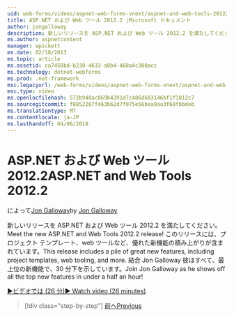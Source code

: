 ```yaml
---
uid: web-forms/videos/aspnet-web-forms-vnext/aspnet-and-web-tools-20122
title: ASP.NET および Web ツール 2012.2 |Microsoft ドキュメント
author: jongalloway
description: 新しいリリースを ASP.NET および Web ツール 2012.2 を満たしてください。 このリリースには、プロジェクト テンプレート、web ツールなど、優れた新機能の積み上がりが含まれています。 高しています.
ms.author: aspnetcontent
manager: wpickett
ms.date: 02/18/2013
ms.topic: article
ms.assetid: ca7458bd-b238-4633-a8b4-468a4c300acc
ms.technology: dotnet-webforms
ms.prod: .net-framework
msc.legacyurl: /web-forms/videos/aspnet-web-forms-vnext/aspnet-and-web-tools-20122
msc.type: video
ms.openlocfilehash: 572b948ac869b4391d7c486d603146bf1f1812c7
ms.sourcegitcommit: f8852267f463b62d7f975e56bea9aa3f68fbbdeb
ms.translationtype: MT
ms.contentlocale: ja-JP
ms.lasthandoff: 04/06/2018
---
```

<a name="aspnet-and-web-tools-20122"></a><span data-ttu-id="36f9a-105">ASP.NET および Web ツール 2012.2</span><span class="sxs-lookup"><span data-stu-id="36f9a-105">ASP.NET and Web Tools 2012.2</span></span>
====================
<span data-ttu-id="36f9a-106">によって[Jon Galloway](https://github.com/jongalloway)</span><span class="sxs-lookup"><span data-stu-id="36f9a-106">by [Jon Galloway](https://github.com/jongalloway)</span></span>

<span data-ttu-id="36f9a-107">新しいリリースを ASP.NET および Web ツール 2012.2 を満たしてください。</span><span class="sxs-lookup"><span data-stu-id="36f9a-107">Meet the new ASP.NET and Web Tools 2012.2 release!</span></span> <span data-ttu-id="36f9a-108">このリリースには、プロジェクト テンプレート、web ツールなど、優れた新機能の積み上がりが含まれています。</span><span class="sxs-lookup"><span data-stu-id="36f9a-108">This release includes a pile of great new features, including project templates, web tooling, and more.</span></span> <span data-ttu-id="36f9a-109">結合 Jon Galloway 彼はすべて、最上位の新機能で、30 分下を示しています。</span><span class="sxs-lookup"><span data-stu-id="36f9a-109">Join Jon Galloway as he shows off all the top new features in under a half an hour!</span></span>

[<span data-ttu-id="36f9a-110">&#9654;ビデオでは (26 分)</span><span class="sxs-lookup"><span data-stu-id="36f9a-110">&#9654; Watch video (26 minutes)</span></span>](https://channel9.msdn.com/Blogs/ASP-NET-Site-Videos/aspnet-and-web-tools-20122)

> [!div class="step-by-step"]
> [<span data-ttu-id="36f9a-111">前へ</span><span class="sxs-lookup"><span data-stu-id="36f9a-111">Previous</span></span>](getting-started-with-the-next-version-of-aspnet.md)
